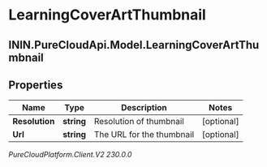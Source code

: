 # LearningCoverArtThumbnail

## ININ.PureCloudApi.Model.LearningCoverArtThumbnail

## Properties

|Name | Type | Description | Notes|
|------------ | ------------- | ------------- | -------------|
| **Resolution** | **string** | Resolution of thumbnail | [optional] |
| **Url** | **string** | The URL for the thumbnail | [optional] |



_PureCloudPlatform.Client.V2 230.0.0_
